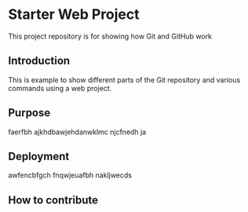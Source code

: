 # Starter Web Project

This project repository is for showing how Git and GitHub work

## Introduction

This is example to show different parts of the Git repository and various commands using a web project.

## Purpose

faerfbh ajkhdbawjehdanwklmc njcfnedh ja

## Deployment
awfencbfgch fnqwjeuafbh nakljwecds

## How to contribute
